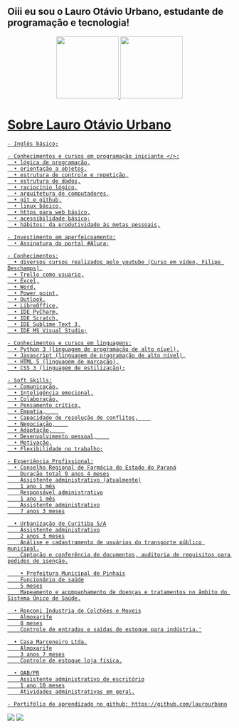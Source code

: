## Oiii eu sou o Lauro Otávio Urbano, estudante de programação e tecnologia!
<div align="center">
  <a href="https://github.com/laurourbano">
  <img height="140em" src="https://github-readme-stats.vercel.app/api?username=laurourbano&show_icons=true&theme=dracula&include_all_commits=true&count_private=true"/>
  <img height="140em" src="https://github-readme-stats.vercel.app/api/top-langs/?username=laurourbano&layout=compact&langs_count=7&theme=dracula"/>
</div>

  <div>
    <h1> 
    Sobre Lauro Otávio Urbano
    </h1>
    
    - Inglês básico;

    - Conhecimentos e cursos em programação iniciante </>:
      • lógica de programação,
      • orientação a objetos,
      • estrutura de controle e repetição,
      • estrutura de dados,
      • raciocínio lógico,
      • arquitetura de computadores,
      • git e github,
      • linux básico,
      • https para web básico,
      • acessibilidade básico;
      • hábitos: da produtividade às metas pessoais,
    
    - Investimento em aperfeicoamento:
      • Assinatura do portal #Alura;
    
    - Conhecimentos:
      • diversos cursos realizados pelo youtube (Curso em vídeo, Filipe Deschamps),
      • Trello como usuario,
      • Excel,
      • Word,
      • Power point,
      • Outlook,
      • LibreOffice,
      • IDE PyCharm,
      • IDE Scratch,
      • IDE Sublime Text 3,
      • IDE MS Visual Studio;
    
    - Conhecimentos e cursos em linguagens:
      • Python 3 (linguagem de programação de alto nível),
      • Javascript (linguagem de programação de alto nível),
      • HTML 5 (linguagem de marcação),
      • CSS 3 (linguagem de estilização);
    
    - Soft Skills:
      • Comunicação,
      • Inteligência emocional,
      • Colaboração,
      • Pensamento crítico,
      • Empatia,    
      • Capacidade de resolução de conflitos,    
      • Negociação,    
      • Adaptação,    
      • Desenvolvimento pessoal,    
      • Motivação,
      • Flexibilidade no trabalho;
    
    - Experiência Profissional:
      • Conselho Regional de Farmácia do Estado do Paraná
        Duração total 9 anos 4 meses
        Assistente administrativo (atualmente)
        1 ano 1 mês
        Responsável administrativo
        1 ano 1 mês
        Assistente administrativo
        7 anos 3 meses

      • Urbanização de Curitiba S/A
        Assistente administrativo
        2 anos 3 meses
        Análise e cadastramento de usuários do transporte público municipal.
        Captação e conferência de documentos, auditoria de requisitos para pedidos de isenção.

        • Prefeitura Municipal de Pinhais
        Funcionário de saúde
        5 meses
        Mapeamento e acompanhamento de doenças e tratamentos no âmbito do Sistema Único de Saúde.

      • Ronconi Industria de Colchões e Moveis
        Almoxarife
        8 meses
        Controle de entradas e saídas de estoque para indústria.'

      • Casa Marceneiro Ltda.
        Almoxarife
        3 anos 7 meses
        Controle de estoque loja física.

      • OAB/PR
        Assistente administrativo de escritório
        1 ano 10 meses
        Atividades administrativas em geral.
    
    - Portifólio de aprendizado no github: https://github.com/laurourbano
  </div>
  
  <div>
    <a href="https://instagram.com/lauro_otavio" target="_blank"><img src="https://img.shields.io/badge/-Instagram-%23E4405F?style=for-the-badge&logo=instagram&logoColor=white" target="_blank"></a>
    <a href="https://www.linkedin.com/in/admeadslauro" target="_blank"><img src="https://img.shields.io/badge/-LinkedIn-%230077B5?style=for-the-badge&logo=linkedin&logoColor=white" target="_blank"></a>
  </div>

